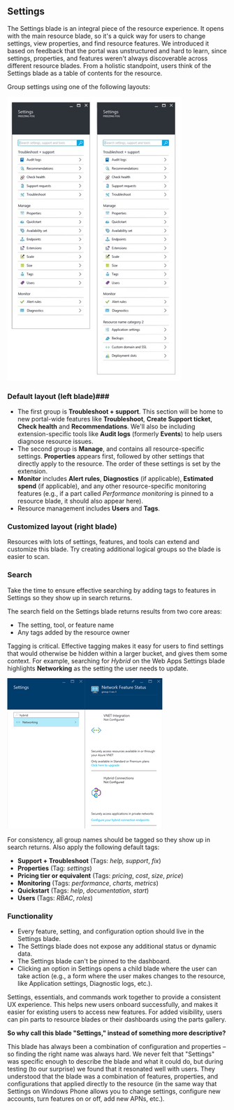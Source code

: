 <properties title="Settings" pageTitle="Settings" description="" authors="mattshel" />

<tags
    ms.service="portalfx"
    ms.workload="portalfx"
    ms.tgt_pltfrm="portalfx"
    ms.devlang="portalfx"
    ms.topic="get-started-article"
    ms.date="09/15/2015" 
    ms.author="mattshel"/>    

## Settings ##

The Settings blade is an integral piece of the resource experience. It opens with the main resource blade, so it's a quick way for users to change settings, view properties, and find resource features. We introduced it based on feedback that the portal was  unstructured and hard to learn, since settings, properties, and features weren't always discoverable across different resource blades. From a holistic standpoint, users think of the Settings blade as a table of contents for the resource.

Group settings using one of the following layouts: 

![Default and custom settings][default_or_custom]

### Default layout (left blade)###

-  	The first group is **Troubleshoot + support**. This section will be home to new portal-wide features like **Troubleshoot**, **Create Support ticket**, **Check health** and **Recommendations**. We'll also be including extension-specific tools like **Audit logs** (formerly **Events**) to help users diagnose resource issues. 
-	The second group is **Manage**, and contains all resource-specific settings. **Properties** appears first, followed by other settings that directly apply to the resource. The order of these settings is set by the extension.
- **Monitor** includes **Alert rules**, **Diagnostics** (if applicable), **Estimated spend** (if applicable), and any other resource-specific monitoring features (e.g., if a part called *Performance monitoring* is pinned to a resource blade, it should also appear here).
- Resource management includes **Users** and **Tags**.

	
### Customized layout (right blade) ###

Resources with lots of settings, features, and tools can extend and customize this blade. Try creating additional logical groups so the blade is easier to scan.

### Search ###

Take the time to ensure effective searching by adding tags to features in Settings so they show up in search returns. 

The search field on the Settings blade returns results from two core areas: 

- The setting, tool, or feature name 
- Any tags added by the resource owner 

Tagging is critical. Effective tagging makes it easy for users to find settings that would otherwise be hidden within a larger bucket, and gives them some context. For example, searching for *Hybrid* on the Web Apps Settings blade highlights **Networking** as the setting the user needs to update. 

![Settings search][settings]


For consistency, all group names should be tagged so they show up in search returns. Also apply the following default tags:



- **Support + Troubleshoot** (Tags: *help,* *support*, *fix*)
- **Properties** (Tag: *settings*)
- **Pricing tier or equivalent** (Tags: *pricing*, *cost*, *size*, *price*)
- **Monitoring** (Tags: *performance*, *charts*, *metrics*)
- **Quickstart** (Tags: *help*, *documentation*, *start*)
- **Users** (Tags: *RBAC*, *roles*)

### Functionality ###

- Every feature, setting, and configuration option should live in the Settings blade. 
-	The Settings blade does not expose any additional status or dynamic data.
-	The Settings blade can't be pinned to the dashboard.
-	Clicking an option in Settings opens a child blade where the user can take action (e.g., a form where the user makes changes to the resource, like Application settings, Diagnostic logs, etc.).

Settings, essentials, and commands work together to provide a consistent UX experience. This helps new users onboard successfully, and makes it easier for existing users to access new features. For added visibility, users can pin parts to resource blades or their dashboards using the parts gallery.

**So why call this blade "Settings," instead of something more descriptive?**

This blade has always been a combination of configuration and properties – so finding the right name was always hard. We never felt that "Settings" was specific enough to describe the blade and what it could do, but during testing (to our surprise) we found that it resonated well with users. They understood that the blade was a combination of features, properties, and configurations that applied directly to the resource (in the same way that Settings on Windows Phone allows you to change settings, configure new accounts, turn features on or off, add new APNs, etc.). 




[default_or_custom]: ../media/portalfx-ux-settings/def_cust_settings3.jpg

[settings]: ../media/portalfx-ux-settings/Settings3.png



